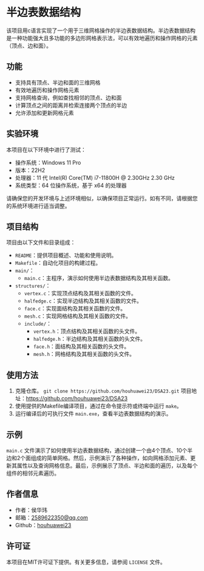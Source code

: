 # 半边表数据结构

该项目用c语言实现了一个用于三维网格操作的半边表数据结构。半边表数据结构是一种功能强大且多功能的多边形网格表示法，可以有效地遍历和操作网格的元素（顶点、边和面）。

## 功能

- 支持具有顶点、半边和面的三维网格
- 有效地遍历和操作网格元素
- 支持网格查询，例如查找相邻的顶点、边和面
- 计算顶点之间的距离并检索连接两个顶点的半边
- 允许添加和更新网格元素

## 实验环境

本项目在以下环境中进行了测试：

- 操作系统：Windows 11 Pro
- 版本：22H2
- 处理器：11 代 Intel(R) Core(TM) i7-11800H @ 2.30GHz 2.30 GHz
- 系统类型：64 位操作系统，基于 x64 的处理器

请确保您的开发环境与上述环境相似，以确保项目正常运行。如有不同，请根据您的系统环境进行适当调整。
## 项目结构

项目由以下文件和目录组成：

- `README`：提供项目概述、功能和使用说明。
- `Makefile`：自动化项目的构建过程。
- `main/`：
    - `main.c`：主程序，演示如何使用半边表数据结构及其相关函数。
- `structures/`：
    - `vertex.c`：实现顶点结构及其相关函数的文件。
    - `halfedge.c`：实现半边结构及其相关函数的文件。
    - `face.c`：实现面结构及其相关函数的文件。
    - `mesh.c`：实现网格结构及其相关函数的文件。
    - `include/`：
        - `vertex.h`：顶点结构及其相关函数的头文件。
        - `halfedge.h`：半边结构及其相关函数的头文件。
        - `face.h`：面结构及其相关函数的头文件。
        - `mesh.h`：网格结构及其相关函数的头文件。

## 使用方法

1. 克隆仓库。
    `git clone https://github.com/houhuawei23/DSA23.git`
    项目地址：https://github.com/houhuawei23/DSA23
2. 使用提供的Makefile编译项目，通过在命令提示符或终端中运行 `make`。
3. 运行编译后的可执行文件 `main.exe`，查看半边表数据结构的演示。

## 示例

`main.c` 文件演示了如何使用半边表数据结构，通过创建一个由4个顶点、10个半边和2个面组成的简单网格。然后，示例演示了各种操作，如向网格添加元素、更新其属性以及查询网格信息。最后，示例展示了顶点、半边和面的遍历，以及每个组件的相邻元素遍历。

## 作者信息

- 作者：侯华玮
- 邮箱：2589622350@qq.com
- Github：[houhuawei23](https://github.com/houhuawei23)
## 许可证

本项目在MIT许可证下提供。有关更多信息，请参阅 `LICENSE` 文件。
